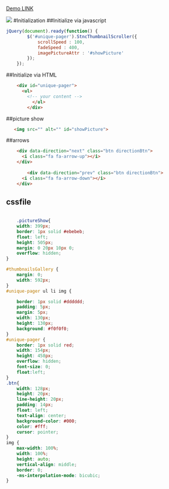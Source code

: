
<a href="https://f438e8fe75e497c0d062821c0cb1bd93c16ac63c.googledrive.com/host/0B_0lzatfBXIlV2MtVTNwZ0QySTQ/">Demo LINK </a>

<a href="https://f438e8fe75e497c0d062821c0cb1bd93c16ac63c.googledrive.com/host/0B_0lzatfBXIlV2MtVTNwZ0QySTQ/"><img src="https://github.com/stnc/jquery-thumbnail-scroller/blob/master/picture.png?raw=true"></a>
#Initialization
##Initialize via javascript
```javascript
jQuery(document).ready(function() {
		$('#unique-pager').StncThumbnailScroller({
			scrollSpeed : 100,
			fadeSpeed : 400,
			imagePictureAttr : '#showPicture'
		});
	});
  ```	
##Initialize via HTML
```html
    <div id="unique-pager">
      <ul>
        <!-- your content -->
          </ul>
		</div>	
 ```			
##picture show 
```html
   <img src="" alt="" id="showPicture">
```	

##arrows 

```html
    <div data-direction="next" class="btn directionBtn">
      <i class="fa fa-arrow-up"></i>
    </div>
    
        <div data-direction="prev" class="btn directionBtn">
      <i class="fa fa-arrow-down"></i>
    </div>		
```  
## cssfile  
```css
    
    .pictureShow{
    width: 399px;
    border: 1px solid #ebebeb;
    float: left;
    height: 505px;
    margin: 0 20px 10px 0;
    overflow: hidden;
}  

#thumbnailsGallery {
    margin: 0;
    width: 592px;
}
#unique-pager ul li img {

    border: 1px solid #dddddd;
    padding: 5px;
    margin: 5px;
    width: 130px;
    height: 130px;
    background: #f0f0f0;
}
#unique-pager {
    border: 1px solid red;
    width: 154px;
    height: 458px;
    overflow: hidden;
    font-size: 0;
    float:left;
}
.btn{
    width: 128px;
    height: 20px;
    line-height: 20px;
    padding: 14px;
    float: left;
    text-align: center;
    background-color: #000;
    color: #fff;
    cursor: pointer;
}
img {
    max-width: 100%;
    width: 100%;
    height: auto;
    vertical-align: middle;
    border: 0;
    -ms-interpolation-mode: bicubic;
}
